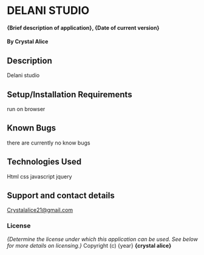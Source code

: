 # DELANI STUDIO
#### {Brief description of application}, {Date of current version}
#### By Crystal Alice
## Description
Delani studio
## Setup/Installation Requirements
run on browser
## Known Bugs
there are currently no know bugs
## Technologies Used
Html
css
javascript
jquery
## Support and contact details
Crystalalice21@gmail.com
### License
*{Determine the license under which this application can be used.  See below for more details on licensing.}*
Copyright (c) {year} **{crystal alice}**
